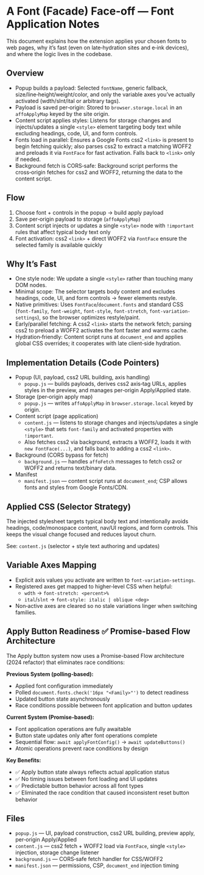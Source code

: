# A Font (Facade) Face‑off — Font Application Notes

This document explains how the extension applies your chosen fonts to web pages, why it’s fast (even on late‑hydration sites and e‑ink devices), and where the logic lives in the codebase.

## Overview

- Popup builds a payload: Selected `fontName`, generic fallback, size/line‑height/weight/color, and only the variable axes you’ve actually activated (wdth/slnt/ital or arbitrary tags).
- Payload is saved per‑origin: Stored to `browser.storage.local` in an `affoApplyMap` keyed by the site origin.
- Content script applies styles: Listens for storage changes and injects/updates a single `<style>` element targeting body text while excluding headings, code, UI, and form controls.
- Fonts load in parallel: Ensures a Google Fonts css2 `<link>` is present to begin fetching quickly; also parses css2 to extract a matching WOFF2 and preloads it via `FontFace` for fast activation. Falls back to `<link>` only if needed.
- Background fetch is CORS‑safe: Background script performs the cross‑origin fetches for css2 and WOFF2, returning the data to the content script.

## Flow

1) Choose font + controls in the popup → build apply payload
2) Save per‑origin payload to storage (`affoApplyMap`)
3) Content script injects or updates a single `<style>` node with `!important` rules that affect typical body text only
4) Font activation: css2 `<link>` + direct WOFF2 via `FontFace` ensure the selected family is available quickly

## Why It’s Fast

- One style node: We update a single `<style>` rather than touching many DOM nodes.
- Minimal scope: The selector targets body content and excludes headings, code, UI, and form controls → fewer elements restyle.
- Native primitives: Uses `FontFace`/`document.fonts` and standard CSS (`font-family`, `font-weight`, `font-style`, `font-stretch`, `font-variation-settings`), so the browser optimizes restyle/paint.
- Early/parallel fetching: A css2 `<link>` starts the network fetch; parsing css2 to preload a WOFF2 activates the font faster and warms cache.
- Hydration‑friendly: Content script runs at `document_end` and applies global CSS overrides; it cooperates with late client‑side hydration.

## Implementation Details (Code Pointers)

- Popup (UI, payload, css2 URL building, axis handling)
  - `popup.js` — builds payloads, derives css2 axis‑tag URLs, applies styles in the preview, and manages per‑origin Apply/Applied state.
- Storage (per‑origin apply map)
  - `popup.js` — writes `affoApplyMap` in `browser.storage.local` keyed by origin.
- Content script (page application)
  - `content.js` — listens to storage changes and injects/updates a single `<style>` that sets `font-family` and activated properties with `!important`.
  - Also fetches css2 via background, extracts a WOFF2, loads it with `new FontFace(...)`, and falls back to adding a css2 `<link>`.
- Background (CORS bypass for fetch)
  - `background.js` — handles `affoFetch` messages to fetch css2 or WOFF2 and returns text/binary data.
- Manifest
  - `manifest.json` — content script runs at `document_end`; CSP allows fonts and styles from Google Fonts/CDN.

## Applied CSS (Selector Strategy)

The injected stylesheet targets typical body text and intentionally avoids headings, code/monospace content, nav/UI regions, and form controls. This keeps the visual change focused and reduces layout churn.

See: `content.js` (selector + style text authoring and updates)

## Variable Axes Mapping

- Explicit axis values you activate are written to `font-variation-settings`.
- Registered axes get mapped to higher‑level CSS when helpful:
  - `wdth` → `font-stretch: <percent>%`
  - `ital`/`slnt` → `font-style: italic | oblique <deg>`
- Non‑active axes are cleared so no stale variations linger when switching families.

## Apply Button Readiness ✅ **Promise-based Flow Architecture**

The Apply button system now uses a Promise-based Flow architecture (2024 refactor) that eliminates race conditions:

**Previous System (polling-based):**
- Applied font configuration immediately
- Polled `document.fonts.check('16px "<Family>"')` to detect readiness
- Updated button state asynchronously
- Race conditions possible between font application and button updates

**Current System (Promise-based):**
- Font application operations are fully awaitable
- Button state updates only after font operations complete
- Sequential flow: `await applyFontConfig()` → `await updateButtons()`
- Atomic operations prevent race conditions by design

**Key Benefits:**
- ✅ Apply button state always reflects actual application status
- ✅ No timing issues between font loading and UI updates
- ✅ Predictable button behavior across all font types
- ✅ Eliminated the race condition that caused inconsistent reset button behavior

## Files

- `popup.js` — UI, payload construction, css2 URL building, preview apply, per‑origin Apply/Applied
- `content.js` — css2 fetch + WOFF2 load via `FontFace`, single `<style>` injection, storage change listener
- `background.js` — CORS‑safe fetch handler for CSS/WOFF2
- `manifest.json` — permissions, CSP, `document_end` injection timing
